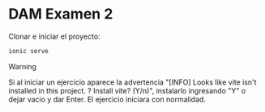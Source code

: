 # DAM Examen 2

Clonar e iniciar el proyecto:
```bash
ionic serve
```

> [!WARNING]
> Si al iniciar un ejercicio aparece la advertencia "[INFO] Looks like vite isn't installed in this project. ? Install vite? (Y/n)", instalarlo ingresando "Y" o dejar vacio y dar Enter. El ejercicio iniciara con normalidad.
